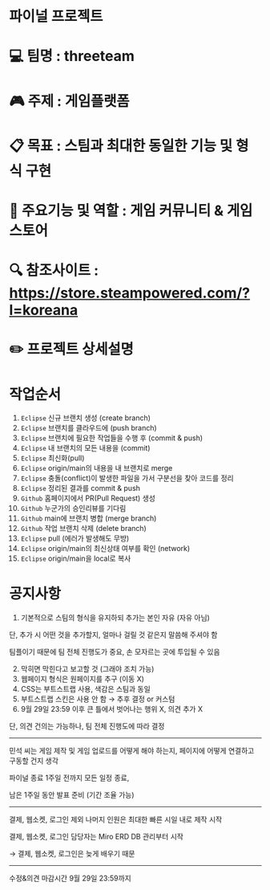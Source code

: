 # 파이널 프로젝트 

# 💻 팀명 : threeteam
# 🎮 주제 : 게임플랫폼
# 📋 목표 : 스팀과 최대한 동일한 기능 및 형식 구현 
# 🛒 주요기능 및 역할 : 게임 커뮤니티 & 게임 스토어
# 🔍 참조사이트 : https://store.steampowered.com/?l=koreana
# ✏️ 프로젝트 상세설명 

# 작업순서

1. `Eclipse` 신규 브랜치 생성 (create branch)
2. `Eclipse` 브랜치를 클라우드에 (push branch)
3. `Eclipse` 브랜치에 필요한 작업들을 수행 후 (commit & push)
4. `Eclipse` 내 브랜치의 모든 내용을 (commit)
5. `Eclipse` 최신화(pull)
6. `Eclipse` origin/main의 내용을 내 브랜치로 merge
7. `Eclipse` 충돌(conflict)이 발생한 파일을 가서 구분선을 찾아 코드를 정리
8. `Eclipse` 정리된 결과를 commit & push
9. `Github` 홈페이지에서 PR(Pull Request) 생성
10. `Github` 누군가의 승인리뷰를 기다림
11. `Github` main에 브랜치 병합 (merge branch)
12. `Github` 작업 브랜치 삭제 (delete branch)
13. `Eclipse` pull (에러가 발생해도 무방)
14. `Eclipse` origin/main의 최신상태 여부를 확인 (network)
15. `Eclipse` origin/main을 local로 복사


# 공지사항
1. 기본적으로 스팀의 형식을 유지하되 추가는 본인 자유 (자유 아님)

단, 추가 시 어떤 것을 추가할지, 얼마나 걸릴 것 같은지 말씀해 주셔야 함

팀플이기 때문에 팀 전체 진행도가 중요, 손 모자르는 곳에 투입될 수 있음

2. 막히면 막힌다고 보고할 것 (그래야 조치 가능)
3. 웹페이지 형식은 원페이지를 추구 (이동 X)
4. CSS는 부트스트랩 사용, 색감은 스팀과 동일
5. 부트스트랩 스킨은 사용 안 함 → 추후 결정 or 커스텀
6. 9월 29일 23:59 이후 큰 틀에서 벗어나는 행위 X, 의견 추가 X

단, 의견 건의는 가능하나, 팀 전체 진행도에 따라 결정

---

민석 씨는 게임 제작 및 게임 업로드를 어떻게 해야 하는지, 페이지에 어떻게 연결하고 구동할 건지 생각

파이널 종료 1주일 전까지 모든 일정 종료,

남은 1주일 동안 발표 준비 (기간 조율 가능)

---

결제, 웹소켓, 로그인 제외 나머지 인원은 최대한 빠른 시일 내로 제작 시작

결제, 웹소켓, 로그인 담당자는 Miro ERD DB 관리부터 시작

→ 결제, 웹소켓, 로그인은 늦게 배우기 때문 


---
수정&의견 마감시간  9월 29일 23:59까지

